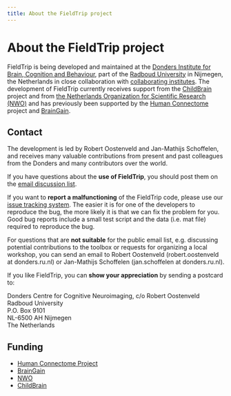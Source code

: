 ```yaml
---
title: About the FieldTrip project
---
```


# About the FieldTrip project

FieldTrip is being developed and maintained at the [Donders Institute for Brain, Cognition and Behaviour](http://www.ru.nl/donders), part of the [Radboud University](http://www.ru.nl) in Nijmegen, the Netherlands in close collaboration with [collaborating institutes](/external_links#collaborating_institutes). The development of FieldTrip currently receives support from the [ChildBrain](http://www.childbrain.eu) project and from [the Netherlands Organization for Scientific Research (NWO)](http://www.nwo.nl) and has previously been supported by the [Human Connectome](http://humanconnectome.org) project and [BrainGain](http://www.braingain.nl).

## Contact

The development is led by Robert Oostenveld and Jan-Mathijs Schoffelen, and receives many valuable contributions from present and past colleagues from the Donders and many contributors over the world.

If you have questions about the **use of FieldTrip**, you should post them on the [email discussion list](/discussion_list).

If you want to **report a malfunctioning** of the FieldTrip code, please use our [issue tracking system](/bugzilla). The easier it is for one of the developers to reproduce the bug, the more likely it is that we can fix the problem for you. Good bug reports include a small test script and the data (i.e. mat file) required to reproduce the bug.

For questions that are **not suitable** for the public email list, e.g. discussing potential contributions to the toolbox or requests for organizing a local workshop, you can send an email to Robert Oostenveld (robert.oostenveld at donders.ru.nl) or Jan-Mathijs Schoffelen (jan.schoffelen at donders.ru.nl).

If you like FieldTrip, you can **show your appreciation** by sending a postcard to:

Donders Centre for Cognitive Neuroimaging, c/o Robert Oostenveld  
Radboud University  
P.O. Box 9101  
NL-6500 AH Nijmegen  
The Netherlands

## Funding

- [Human Connectome Project](http://humanconnectome.org)
- [BrainGain](http://www.braingain.nu)
- [NWO](http://www.nwo.nl)
- [ChildBrain](http://www.childbrain.eu)
